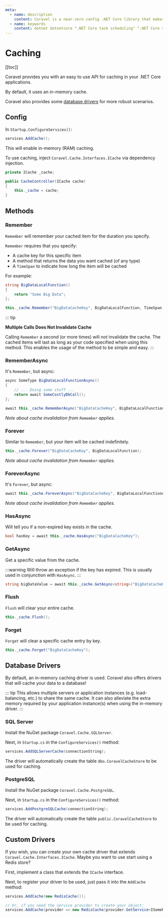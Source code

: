 ```yaml
---
meta:
  - name: description
    content: Coravel is a near-zero config .NET Core library that makes Task Scheduling, Caching, Queuing, Mailing, Event Broadcasting (and more) a breeze!
  - name: keywords
    content: dotnet dotnetcore ".NET Core task scheduling" ".NET Core scheduler" ".NET Core framework" ".NET Core Queue" ".NET Core Queuing" ".NET Core Caching" Coravel
---
```


# Caching

[[toc]]

Coravel provides you with an easy to use API for caching in your .NET Core applications.

By default, it uses an in-memory cache.

Coravel also provides some [database drivers](#database-drivers) for more robust scenarios.

## Config 

In `Startup.ConfigureServices()`:

```csharp
services.AddCache();
```

This will enable in-memory (RAM) caching.

To use caching, inject `Coravel.Cache.Interfaces.ICache` via dependency injection. 

```csharp
private ICache _cache;

public CacheController(ICache cache)
{
    this._cache = cache;
}
```

## Methods

### Remember

`Remember` will remember your cached item for the duration you specify. 

`Remember` requires that you specify:
- A cache key for this specific item
- A method that returns the data you want cached (of any type)
- A `TimeSpan` to indicate how long the item will be cached 

For example:

```csharp
string BigDataLocalFunction() 
{
    return "Some Big Data";
};

this._cache.Remember("BigDataCacheKey", BigDataLocalFunction, TimeSpan.FromMinutes(10));
```

::: tip

**Multiple Calls Does Not Invalidate Cache**

Calling `Remember` a second (or more times) will _not_ invalidate the cache. The cached items will last as long as your code specified when using this method. This enables the usage of the method to be simple and easy.
:::

### RememberAsync

It's `Remember`, but async:

```csharp
async SomeType BigDataLocalFunctionAsync() 
{
    // ... Doing some stuff ... 
    return await SomeCostlyDbCall();
};

await this._cache.RememberAsync("BigDataCacheKey", BigDataLocalFunctionAsync, TimeSpan.FromMinutes(10));
```

_Note about cache invalidation from `Remember` applies._

### Forever

Similar to `Remember`, but your item will be cached indefinitely.

```csharp
this._cache.Forever("BigDataCacheKey", BigDataLocalFunction);
```

_Note about cache invalidation from `Remember` applies._

### ForeverAsync

It's `Forever`, but async:

```csharp
await this._cache.ForeverAsync("BigDataCacheKey", BigDataLocalFunctionAsync);
```

_Note about cache invalidation from `Remember` applies._

### HasAsync

Will tell you if a non-expired key exists in the cache.

```csharp
bool hasKey = await this._cache.HasAsync("BigDataCacheKey");
```

### GetAsync

Get a specific value from the cache. 

:::warning
Will throw an exception if the key has expired. This is usually used in conjunction with `HasAsync`.
:::

```csharp
string bigDataValue = await this._cache.GetAsync<string>("BigDataCacheKey");
```

### Flush

`Flush` will clear your entire cache.

```csharp
this._cache.Flush();
```

### Forget

`Forget` will clear a specific cache entry by key.

```csharp
this._cache.Forget("BigDataCacheKey");
```

## Database Drivers

By default, an in-memory caching driver is used. Coravel also offers drivers that will cache your data to a database!

::: tip
This allows multiple servers or application instances (e.g. load-balancing, etc.) to share the same cache. It can also alleviate the extra memory required by your application instance(s) when using the in-memory driver.
:::

### SQL Server

Install the NuGet package `Coravel.Cache.SQLServer`.

Next, in `Startup.cs` in the `ConfigureServices()` method:

```csharp
services.AddSQLServerCache(connectionString);
```

The driver will automatically create the table `dbo.CoravelCacheStore` to be used for caching.

### PostgreSQL

Install the NuGet package `Coravel.Cache.PostgreSQL`.

Next, in `Startup.cs` in the `ConfigureServices()` method:

```csharp
services.AddPostgreSQLCache(connectionString);
```

The driver will automatically create the table `public.CoravelCacheStore` to be used for caching.

## Custom Drivers

If you wish, you can create your own cache driver that extends `Coravel.Cache.Interfaces.ICache`. Maybe you want to use start using a Redis store? 

First, implement a class that extends the `ICache` interface.

Next, to register your driver to be used, just pass it into the `AddCache` method:

```csharp
services.AddCache(new RedisCache());

// Or, if you need the service provider to create your object:
services.AddCache(provider => new RedisCache(provider.GetService<ISomeRegisteredInterface>()));
```



